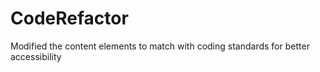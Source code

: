 # CodeRefactor
Modified the content elements to match with coding standards for better accessibility